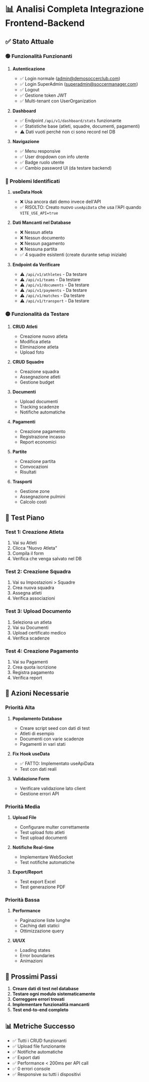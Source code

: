 # 📊 Analisi Completa Integrazione Frontend-Backend

## ✅ Stato Attuale

### 🟢 Funzionalità Funzionanti

1. **Autenticazione**
   - ✅ Login normale (admin@demosoccerclub.com)
   - ✅ Login SuperAdmin (superadmin@soccermanager.com)
   - ✅ Logout
   - ✅ Gestione token JWT
   - ✅ Multi-tenant con UserOrganization

2. **Dashboard**
   - ✅ Endpoint `/api/v1/dashboard/stats` funzionante
   - ✅ Statistiche base (atleti, squadre, documenti, pagamenti)
   - ⚠️ Dati vuoti perché non ci sono record nel DB

3. **Navigazione**
   - ✅ Menu responsive
   - ✅ User dropdown con info utente
   - ✅ Badge ruolo utente
   - ✅ Cambio password UI (da testare backend)

### 🔴 Problemi Identificati

1. **useData Hook**
   - ❌ Usa ancora dati demo invece dell'API
   - ✅ RISOLTO: Creato nuovo `useApiData` che usa l'API quando `VITE_USE_API=true`

2. **Dati Mancanti nel Database**
   - ❌ Nessun atleta
   - ❌ Nessun documento
   - ❌ Nessun pagamento
   - ❌ Nessuna partita
   - ✅ 4 squadre esistenti (create durante setup iniziale)

3. **Endpoint da Verificare**
   - ⚠️ `/api/v1/athletes` - Da testare
   - ⚠️ `/api/v1/teams` - Da testare
   - ⚠️ `/api/v1/documents` - Da testare
   - ⚠️ `/api/v1/payments` - Da testare
   - ⚠️ `/api/v1/matches` - Da testare
   - ⚠️ `/api/v1/transport` - Da testare

### 🟡 Funzionalità da Testare

1. **CRUD Atleti**
   - Creazione nuovo atleta
   - Modifica atleta
   - Eliminazione atleta
   - Upload foto

2. **CRUD Squadre**
   - Creazione squadra
   - Assegnazione atleti
   - Gestione budget

3. **Documenti**
   - Upload documenti
   - Tracking scadenze
   - Notifiche automatiche

4. **Pagamenti**
   - Creazione pagamento
   - Registrazione incasso
   - Report economici

5. **Partite**
   - Creazione partita
   - Convocazioni
   - Risultati

6. **Trasporti**
   - Gestione zone
   - Assegnazione pulmini
   - Calcolo costi

## 📝 Test Piano

### Test 1: Creazione Atleta
1. Vai su Atleti
2. Clicca "Nuovo Atleta"
3. Compila il form
4. Verifica che venga salvato nel DB

### Test 2: Creazione Squadra
1. Vai su Impostazioni > Squadre
2. Crea nuova squadra
3. Assegna atleti
4. Verifica associazioni

### Test 3: Upload Documento
1. Seleziona un atleta
2. Vai su Documenti
3. Upload certificato medico
4. Verifica scadenze

### Test 4: Creazione Pagamento
1. Vai su Pagamenti
2. Crea quota iscrizione
3. Registra pagamento
4. Verifica report

## 🔧 Azioni Necessarie

### Priorità Alta
1. **Popolamento Database**
   - Creare script seed con dati di test
   - Atleti di esempio
   - Documenti con varie scadenze
   - Pagamenti in vari stati

2. **Fix Hook useData**
   - ✅ FATTO: Implementato useApiData
   - Test con dati reali

3. **Validazione Form**
   - Verificare validazione lato client
   - Gestione errori API

### Priorità Media
1. **Upload File**
   - Configurare multer correttamente
   - Test upload foto atleti
   - Test upload documenti

2. **Notifiche Real-time**
   - Implementare WebSocket
   - Test notifiche automatiche

3. **Export/Report**
   - Test export Excel
   - Test generazione PDF

### Priorità Bassa
1. **Performance**
   - Paginazione liste lunghe
   - Caching dati statici
   - Ottimizzazione query

2. **UI/UX**
   - Loading states
   - Error boundaries
   - Animazioni

## 🚀 Prossimi Passi

1. **Creare dati di test nel database**
2. **Testare ogni modulo sistematicamente**
3. **Correggere errori trovati**
4. **Implementare funzionalità mancanti**
5. **Test end-to-end completo**

## 📊 Metriche Successo

- ✅ Tutti i CRUD funzionanti
- ✅ Upload file funzionante
- ✅ Notifiche automatiche
- ✅ Export dati
- ✅ Performance < 200ms per API call
- ✅ 0 errori console
- ✅ Responsive su tutti i dispositivi

